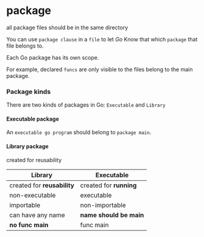 # package



all package files should be in the same directory



You can use `package clause` in a `file` to let *Go* Know that which `package` that file belongs to.



Each Go package has its own scope.

For example, declared `funcs` are only visible to the files belong to the main package.







### Package kinds

There are two kinds of packages in Go: `Executable` and `Library`

#### Executable package

An `executable go program` should belong to `package main`.



#### Library package

created for reusability



| Library                     | Executable              |
| --------------------------- | ----------------------- |
| created for **reusability** | created for **running** |
| non-executable              | executable              |
| importable                  | non-importable          |
| can have any name           | **name should be main** |
| **no func main**            | func main               |



